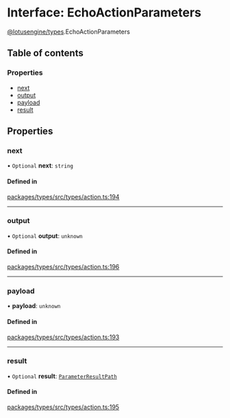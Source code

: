 # Interface: EchoActionParameters

[@lotusengine/types](../wiki/@lotusengine.types).EchoActionParameters

## Table of contents

### Properties

- [next](../wiki/@lotusengine.types.EchoActionParameters#next)
- [output](../wiki/@lotusengine.types.EchoActionParameters#output)
- [payload](../wiki/@lotusengine.types.EchoActionParameters#payload)
- [result](../wiki/@lotusengine.types.EchoActionParameters#result)

## Properties

### next

• `Optional` **next**: `string`

#### Defined in

[packages/types/src/types/action.ts:194](https://github.com/lotusengine/sdk/blob/f1f5297/packages/types/src/types/action.ts#L194)

___

### output

• `Optional` **output**: `unknown`

#### Defined in

[packages/types/src/types/action.ts:196](https://github.com/lotusengine/sdk/blob/f1f5297/packages/types/src/types/action.ts#L196)

___

### payload

• **payload**: `unknown`

#### Defined in

[packages/types/src/types/action.ts:193](https://github.com/lotusengine/sdk/blob/f1f5297/packages/types/src/types/action.ts#L193)

___

### result

• `Optional` **result**: [`ParameterResultPath`](../wiki/@lotusengine.types#parameterresultpath)

#### Defined in

[packages/types/src/types/action.ts:195](https://github.com/lotusengine/sdk/blob/f1f5297/packages/types/src/types/action.ts#L195)
